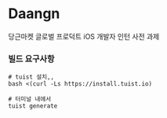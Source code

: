 # Daangn
당근마켓 글로벌 프로덕트 iOS 개발자 인턴 사전 과제

### 빌드 요구사항
```
# tuist 설치,,
bash <(curl -Ls https://install.tuist.io)

# 터미널 내에서
tuist generate
```
